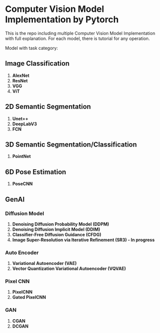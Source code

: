 # Computer Vision Model Implementation by Pytorch #

This is the repo including multiple Computer Vision Model Implementation with full explanation. For each model, there is tutorial for any operation.

Model with task category:
## Image Classification ##
1. **AlexNet**
2. **ResNet**
3. **VGG**
4. **ViT**

## 2D Semantic Segmentation ##
1. **Unet++**
2. **DeepLabV3**
3. **FCN**

## 3D Semantic Segmentation/Classification ##
1. **PointNet**

## 6D Pose Estimation ##
1. **PoseCNN**

## GenAI ##
### Diffusion Model ###
1. **Denoising Diffusion Probability Model (DDPM)**
2. **Denoising Diffusion Implicit Model (DDIM)**
3. **Classifier-Free Diffusion Guidance (CFDG)**
4. **Image Super-Resolution via Iterative Refinement (SR3) - In progress**

### Auto Encoder ###
1. **Variational Autoencoder (VAE)**
2. **Vector Quantization Variational Autoencoder (VQVAE)**

### Pixel CNN ###
1. **PixelCNN**
2. **Gated PixelCNN**

### GAN ###
1. **CGAN**
2. **DCGAN**